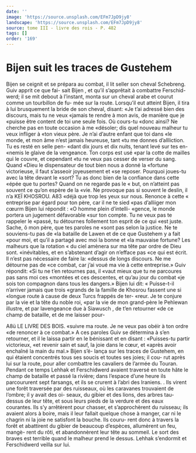 ```yaml
---
date: ''
image: 'https://source.unsplash.com/EFm7JpD9jy8'
landscape: 'https://source.unsplash.com/EFm7JpD9jy8'
source: tome III - livre des rois - P. 482
tags: []
order: '169'
---
```


# Bijen suit les traces de Gustehem

Bijen se ceignit et se prépara au combat, il lit seller son cheval Schebreng. Guiv apprit ce que fai- sait Bijen , et qu’il s’apprêtait à combattre Ferschid-
werd; il se mit debout à l’instant, monta sur un cheval arabe et courut comme un tourbillon de fu- mée sur la route. Lorsqu’il eut atteint Bijen, il tira
à lui brusquement la bride de son cheval, disant: «Je t’ai adressé bien des discours, mais tu ne veux «jamais te rendre à mon avis, de manière que je «puisse être content de toi une seule fois. Où cours-tu «donc ainsi? Ne cherche pas en toute occasion à me «désoler; dis quel nouveau malheur tu veux infliger à «ton vieux père. Je n’ai d’autre enfant que toi dans
«le monde, et mon âme n’est jamais heureuse, tant
«tu me donnes d’allliction. Tu es resté en selle pen- «dant dix jours et dix nuits, tenant levé sur tes en- «nemis le glaive de la vengeance. Ton corps est usé «par la cotte de mailles qui le couvre, et cependant «tu ne veux pas cesser de verser du sang. Quand «Dieu le dispensateur de tout bien nous a donné la «fortune victorieuse, il faut s’asseoir joyeusement et «se reposer. Pourquoi joues-tu avec la tête devant le «sort? Tu as donc bien de la confiance dans cette «épée que tu portes? Quand on ne regarde pas le
« but, on n’atteint pas souvent ce qu’on espère de la «vie. Ne provoque pas si souvent le deslin, il n’a
KEÏ KHOSROU. A83 «déjà que trop les yeux sur nous. Renonce à cette
« entreprise par égard pour ton père, car il ne te sied «pas d’alliiger mon cœurm
Bijen lui répondit : «O homme plein d’intelli-
«gence, le monde portera un jugement défavorable
«sur ton compte. Tu ne veux pas te rappeler le «passé, tu détournes follement ton esprit de ce qui
«est juste. Sache, ô mon père, que tes paroles ne «sont pas selon la justice. Ne te souviens-tu pas de «la bataille de Lawen et de ce que Gustehem y a fait «pour moi, et qu’il a partagé avec moi la bonne et
«la mauvaise fortune? Les malheurs que la rotation « du ciel amènera sur ma tête par ordre de Dieu sont. «inévitables, et en s’abstenant d’agir on n’efface pas
«ce qui est écrit. Il n’est pas nécessaire de faire la:
«dessus de longs discours. Ne me détourne pas de «ce combat, car j’ai voué ma vie à cette entreprise.»
Guiv répondit: «Si tu ne t’en retournes pas, il «vaut mieux que tu ne parcoures pas sans moi ces «montées et ces descentes, et qu’au jour du combat
«je sois ton compagnon dans tous les dangers.» Bijen lui dit: « Puisse-t-il n’arriver jamais que trois «grands de la famille de Khosrou fassent une si «longue route à cause de deux Turcs frappés de ter- «reur. Je te conjure par la vie et la tête du noble roi, «par la vie de mon grand-père le Pehlewan illustre, et par lavengeance due à Siawusch , de t’en retourner
«de ce champ de bataille, et de me laisser pour-

A8ü LE LIVRE DES BOIS.
«suivre ma route. Je ne veux pas obéir à ton ordre
«de renoncer à ce combat.» A ces paroles Guiv se
détermina à s’en retourner, et il le laissa partir en le
bénissant et en disant : «Puisses-tu partir victorieux,
«et revenir sain et sauf, la joie dans le cœur, et «après avoir enchaîné la main du mal.» Bijen s’é-
lança sur les traces de Gustehem, en qui étaient
concentrés tous ses soucis et toutes ses joies; il cou-
rut après lui sur la route, pour aller combattre les cavaliers de l’armée du Touran.
Pendant ce temps Lehhak et Ferschidwerd avaient traversé en toute hâte le champ de bataille et passé
la rivière; dans l’espace d’une heure ils parcoururent
sept farsangs, et ils se crurent à l’abri des Iraniens.
. Ils virent une forêt traversée par des ruisseaux, où
les caravanes trouvaient de l’ombre; il y avait des oi- seaux, du gibier et des lions, des arbres tau-dessus de leur tête, et sous leurs pieds de la verdure et des eaux courantes. Ils s’y arrêtèrent pour chasser, et s’approchèrent du ruisseau; ils avaient alors à boire,
mais il leur fallait quelque chose à manger, car ni le chagrin ni la joie ne satisfont la bouche. Ils couru- rent donc à travers la forêt et abattirent du gibier de beaucoup d’espèces, allumèrent un feu, mangè-
rent du rôti, et abandonnèrent leur tête au sommeil.
Le sort des braves est terrible quand le malheur
prend le dessus. Lehhak s’endormit et Ferschidwerd veilla sur lui.
